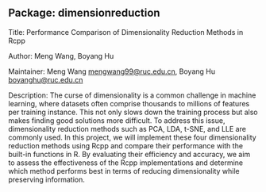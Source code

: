 ## Package: dimensionreduction

Title: Performance Comparison of Dimensionality Reduction Methods in Rcpp

Author: Meng Wang, Boyang Hu

Maintainer: Meng Wang <mengwang99@ruc.edu.cn>, Boyang Hu <boyanghu@ruc.edu.cn>

Description: The curse of dimensionality is a common challenge in machine learning, where datasets often comprise thousands to millions of features per training instance. This not only slows down the training process but also makes finding good solutions more difficult. To address this issue, dimensionality reduction methods such as PCA, LDA, t-SNE, and LLE are commonly used. In this project, we will implement these four dimensionality reduction methods using Rcpp and compare their performance with the built-in functions in R. By evaluating their efficiency and accuracy, we aim to assess the effectiveness of the Rcpp implementations and determine which method performs best in terms of reducing dimensionality while preserving information.

